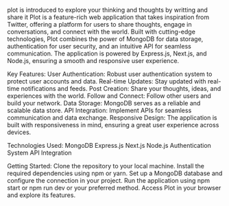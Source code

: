 plot is introduced to explore your thinking and thoughts by writting and share it
Plot is a feature-rich web application that takes inspiration from Twitter, offering a platform for users to share thoughts, engage in conversations, and connect with the world. Built with cutting-edge technologies, Plot combines the power of MongoDB for data storage, authentication for user security, and an intuitive API for seamless communication. The application is powered by Express.js, Next.js, and Node.js, ensuring a smooth and responsive user experience.

Key Features:
User Authentication: Robust user authentication system to protect user accounts and data.
Real-time Updates: Stay updated with real-time notifications and feeds.
Post Creation: Share your thoughts, ideas, and experiences with the world.
Follow and Connect: Follow other users and build your network.
Data Storage: MongoDB serves as a reliable and scalable data store.
API Integration: Implement APIs for seamless communication and data exchange.
Responsive Design: The application is built with responsiveness in mind, ensuring a great user experience across devices.

Technologies Used:
MongoDB
Express.js
Next.js
Node.js
Authentication System
API Integration

Getting Started:
Clone the repository to your local machine.
Install the required dependencies using npm or yarn.
Set up a MongoDB database and configure the connection in your project.
Run the application using npm start or npm run dev or your preferred method.
Access Plot in your browser and explore its features.
